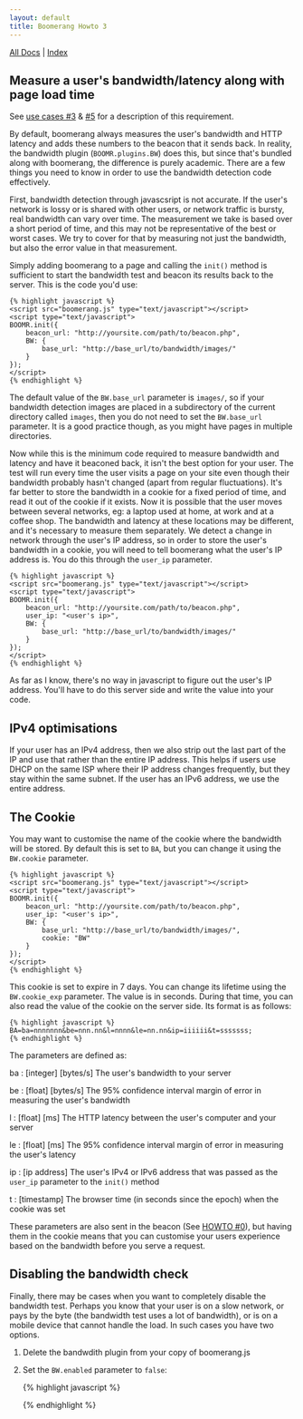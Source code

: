 ```yaml
---
layout: default
title: Boomerang Howto 3
---
```


[All Docs](/) | [Index](index.html)

Measure a user's bandwidth/latency along with page load time
------------------------------------------------------------

See [use cases \#3](../use-cases.html#uc-3) &
[\#5](../use-cases.html#uc-5) for a description of this requirement.

By default, boomerang always measures the user's bandwidth and HTTP
latency and adds these numbers to the beacon that it sends back. In
reality, the bandwidth plugin (`BOOMR.plugins.BW`) does this, but since
that's bundled along with boomerang, the difference is purely academic.
There are a few things you need to know in order to use the bandwidth
detection code effectively.

First, bandwidth detection through javascsript is not accurate. If the
user's network is lossy or is shared with other users, or network
traffic is bursty, real bandwidth can vary over time. The measurement we
take is based over a short period of time, and this may not be
representative of the best or worst cases. We try to cover for that by
measuring not just the bandwidth, but also the error value in that
measurement.

Simply adding boomerang to a page and calling the `init()` method is
sufficient to start the bandwidth test and beacon its results back to
the server. This is the code you'd use:

    {% highlight javascript %}
    <script src="boomerang.js" type="text/javascript"></script>
    <script type="text/javascript">
    BOOMR.init({
        beacon_url: "http://yoursite.com/path/to/beacon.php",
        BW: {
            base_url: "http://base_url/to/bandwidth/images/"
        }
    });
    </script>
    {% endhighlight %}

The default value of the `BW.base_url` parameter is `images/`, so if
your bandwidth detection images are placed in a subdirectory of the
current directory called `images`, then you do not need to set the
`BW.base_url` parameter. It is a good practice though, as you might have
pages in multiple directories.

Now while this is the minimum code required to measure bandwidth and
latency and have it beaconed back, it isn't the best option for your
user. The test will run every time the user visits a page on your site
even though their bandwidth probably hasn't changed (apart from regular
fluctuations). It's far better to store the bandwidth in a cookie for a
fixed period of time, and read it out of the cookie if it exists. Now it
is possible that the user moves between several networks, eg: a laptop
used at home, at work and at a coffee shop. The bandwidth and latency at
these locations may be different, and it's necessary to measure them
separately. We detect a change in network through the user's IP address,
so in order to store the user's bandwidth in a cookie, you will need to
tell boomerang what the user's IP address is. You do this through the
`user_ip` parameter.

    {% highlight javascript %}
    <script src="boomerang.js" type="text/javascript"></script>
    <script type="text/javascript">
    BOOMR.init({
        beacon_url: "http://yoursite.com/path/to/beacon.php",
        user_ip: "<user's ip>",
        BW: {
            base_url: "http://base_url/to/bandwidth/images/"
        }
    });
    </script>
    {% endhighlight %}

As far as I know, there's no way in javascript to figure out the user's
IP address. You'll have to do this server side and write the value into
your code.

IPv4 optimisations
------------------

If your user has an IPv4 address, then we also strip out the last part
of the IP and use that rather than the entire IP address. This helps if
users use DHCP on the same ISP where their IP address changes
frequently, but they stay within the same subnet. If the user has an
IPv6 address, we use the entire address.

The Cookie
----------

You may want to customise the name of the cookie where the bandwidth
will be stored. By default this is set to `BA`, but you can change it
using the `BW.cookie` parameter.

    {% highlight javascript %}
    <script src="boomerang.js" type="text/javascript"></script>
    <script type="text/javascript">
    BOOMR.init({
        beacon_url: "http://yoursite.com/path/to/beacon.php",
        user_ip: "<user's ip>",
        BW: {
            base_url: "http://base_url/to/bandwidth/images/",
            cookie: "BW"
        }
    });
    </script>
    {% endhighlight %}

This cookie is set to expire in 7 days. You can change its lifetime
using the `BW.cookie_exp` parameter. The value is in seconds. During
that time, you can also read the value of the cookie on the server side.
Its format is as follows:

    {% highlight javascript %}
    BA=ba=nnnnnnn&be=nnn.nn&l=nnnn&le=nn.nn&ip=iiiiii&t=sssssss;
    {% endhighlight %}

The parameters are defined as:

ba
:   [integer] [bytes/s] The user's bandwidth to your server

be
:   [float] [bytes/s] The 95% confidence interval margin of error in
    measuring the user's bandwidth

l
:   [float] [ms] The HTTP latency between the user's computer and your
    server

le
:   [float] [ms] The 95% confidence interval margin of error in
    measuring the user's latency

ip
:   [ip address] The user's IPv4 or IPv6 address that was passed as the
    `user_ip` parameter to the `init()` method

t
:   [timestamp] The browser time (in seconds since the epoch) when the
    cookie was set

These parameters are also sent in the beacon (See [HOWTO
\#0](howto-0.html)), but having them in the cookie means that you can
customise your users experience based on the bandwidth before you serve
a request.

## Disabling the bandwidth check

Finally, there may be cases when you want to completely disable the
bandwidth test. Perhaps you know that your user is on a slow network, or
pays by the byte (the bandwidth test uses a lot of bandwidth), or is on
a mobile device that cannot handle the load. In such cases you have two
options.

1.  Delete the bandwdith plugin from your copy of boomerang.js
2.  Set the `BW.enabled` parameter to `false`:

    {% highlight javascript %}
    <script src="boomerang.js" type="text/javascript"></script>
    <script type="text/javascript">
    BOOMR.init({
        BW: { enabled: false  }
    });
    </script>
    {% endhighlight %}

<div id="results">
</div>

<script src="/boomerang/boomerang.js" type="text/javascript"> </script>
<script src="/boomerang/plugins/bw.js" type="text/javascript"> </script>
<script src="/boomerang/plugins/navtiming.js" type="text/javascript"> </script>
<script src="/boomerang/plugins/rt.js" type="text/javascript"> </script>
<script src="howtos.js" type="text/javascript"> </script>
<script type="text/javascript">
BOOMR.init({
		user_ip: '10.0.0.1',
		BW: {
			base_url: '/boomerang/images/',
			cookie: 'HOWTO-BA'
		},
		RT: {
			cookie: 'HOWTO-RT'
		}
	});
</script>
